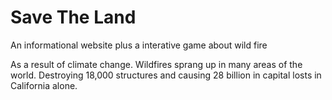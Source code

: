 # Save The Land 

An informational website plus a interative game about wild fire

As a result of climate change.
Wildfires sprang up in many areas of the world.
Destroying 18,000 structures and causing 28 billion in capital losts in California alone.


